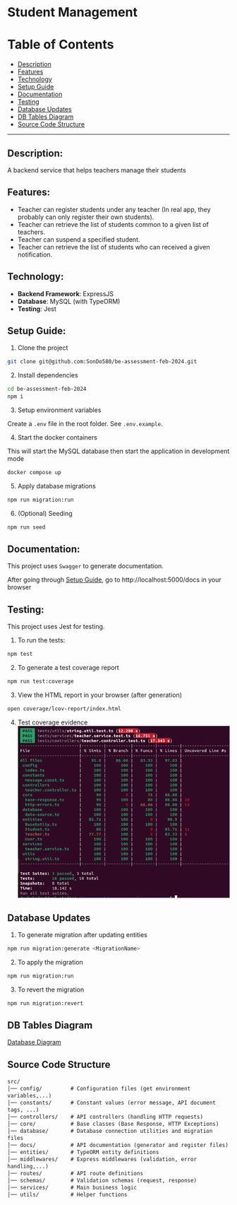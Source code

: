 # Student Management

# Table of Contents

- [Description](#description)
- [Features](#features)
- [Technology](#technology)
- [Setup Guide](#setup-guide)
- [Documentation](#documentation)
- [Testing](#testing)
- [Database Updates](#database-updates)
- [DB Tables Diagram](#db-tables-diagram)
- [Source Code Structure](#source-code-structure)

---

## Description:

A backend service that helps teachers manage their students

## Features:

- Teacher can register students under any teacher (In real app, they probably can only register their own students).
- Teacher can retrieve the list of students common to a given list of teachers.
- Teacher can suspend a specified student.
- Teacher can retrieve the list of students who can received a given notification.

## Technology:

- **Backend Framework**: ExpressJS
- **Database**: MySQL (with TypeORM)
- **Testing**: Jest

## Setup Guide:

1. Clone the project

```bash
git clone git@github.com:SonDo580/be-assessment-feb-2024.git
```

2. Install dependencies

```bash
cd be-assessment-feb-2024
npm i
```

3. Setup environment variables

Create a `.env` file in the root folder. See `.env.example`.

4. Start the docker containers

This will start the MySQL database then start the application in development mode

```bash
docker compose up
```

5. Apply database migrations

```bash
npm run migration:run
```

6. (Optional) Seeding

```bash
npm run seed
```

## Documentation:

This project uses `Swagger` to generate documentation.

After going through [Setup Guide](#setup-guide), go to http://localhost:5000/docs in your browser

## Testing:

This project uses Jest for testing.

1. To run the tests:

```bash
npm test
```

2. To generate a test coverage report

```bash
npm run test:coverage
```

3. View the HTML report in your browser (after generation)

```bash
open coverage/lcov-report/index.html
```

4. Test coverage evidence
   ![Test Coverage](assets/coverage.png)

## Database Updates

1. To generate migration after updating entities

```bash
npm run migration:generate <MigrationName>
```

2. To apply the migration

```bash
npm run migration:run
```

3. To revert the migration

```bash
npm run migration:revert
```

## DB Tables Diagram

[Database Diagram](assets/db-tables.png)

## Source Code Structure

```
src/
│── config/         # Configuration files (get environment variables,...)
│── constants/      # Constant values (error message, API document tags, ...)
│── controllers/    # API controllers (handling HTTP requests)
│── core/           # Base classes (Base Response, HTTP Exceptions)
│── database/       # Database connection utilities and migration files
│── docs/           # API documentation (generator and register files)
│── entities/       # TypeORM entity definitions
│── middlewares/    # Express middlewares (validation, error handling,...)
│── routes/         # API route definitions
│── schemas/        # Validation schemas (request, response)
│── services/       # Main business logic
│── utils/          # Helper functions
```
